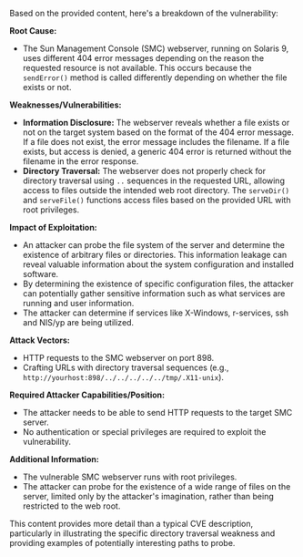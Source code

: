 Based on the provided content, here's a breakdown of the vulnerability:

**Root Cause:**

*   The Sun Management Console (SMC) webserver, running on Solaris 9, uses different 404 error messages depending on the reason the requested resource is not available. This occurs because the `sendError()` method is called differently depending on whether the file exists or not.

**Weaknesses/Vulnerabilities:**

*   **Information Disclosure:** The webserver reveals whether a file exists or not on the target system based on the format of the 404 error message. If a file does not exist, the error message includes the filename. If a file exists, but access is denied, a generic 404 error is returned without the filename in the error response.
*   **Directory Traversal:** The webserver does not properly check for directory traversal using `..` sequences in the requested URL, allowing access to files outside the intended web root directory. The `serveDir()` and `serveFile()` functions access files based on the provided URL with root privileges.

**Impact of Exploitation:**

*   An attacker can probe the file system of the server and determine the existence of arbitrary files or directories. This information leakage can reveal valuable information about the system configuration and installed software.
*   By determining the existence of specific configuration files, the attacker can potentially gather sensitive information such as what services are running and user information.
*  The attacker can determine if services like X-Windows, r-services, ssh and NIS/yp are being utilized.

**Attack Vectors:**

*   HTTP requests to the SMC webserver on port 898.
*   Crafting URLs with directory traversal sequences (e.g., `http://yourhost:898/../../../../../tmp/.X11-unix`).

**Required Attacker Capabilities/Position:**

*   The attacker needs to be able to send HTTP requests to the target SMC server.
*   No authentication or special privileges are required to exploit the vulnerability.

**Additional Information:**

*   The vulnerable SMC webserver runs with root privileges.
*   The attacker can probe for the existence of a wide range of files on the server, limited only by the attacker's imagination, rather than being restricted to the web root.

This content provides more detail than a typical CVE description, particularly in illustrating the specific directory traversal weakness and providing examples of potentially interesting paths to probe.